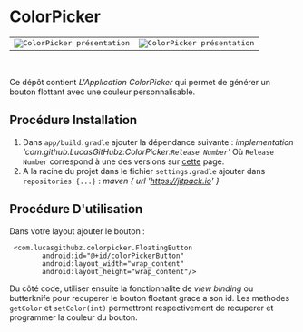 # ColorPicker

<table>
 <tr>
  <td>
   <kbd>
    <img src="https://image.noelshack.com/fichiers/2022/01/2/1641315996-img2.png"/ alt="ColorPicker présentation">
   </kbd>
  </td>
  <td>
   <kbd>
    <img src="https://image.noelshack.com/fichiers/2022/01/2/1641317058-img3.png"/ alt="ColorPicker présentation">
   </kbd>
  </td>
 </tr>
</table>

</br>

Ce dépôt contient _L'Application ColorPicker_ qui permet de générer un bouton flottant avec une couleur personnalisable.


## Procédure Installation
1. Dans `app/build.gradle` ajouter la dépendance suivante : _implementation 'com.github.LucasGitHubz:ColorPicker:`Release Number`'_
   Où `Release Number` correspond à une des versions sur [cette](https://github.com/LucasGitHubz/ColorPicker/releases) page.
3. A la racine du projet dans le fichier `settings.gradle` ajouter dans `repositories {...}` : _maven { url 'https://jitpack.io' }_


## Procédure D'utilisation
Dans votre layout ajouter le bouton : 

```
 <com.lucasgithubz.colorpicker.FloatingButton
        android:id="@+id/colorPickerButton"
        android:layout_width="wrap_content"
        android:layout_height="wrap_content"/>
```

Du côté code, utiliser ensuite la fonctionnalite de _view binding_ ou butterknife pour recuperer le bouton floatant grace a son id.
Les methodes `getColor` et `setColor(int)` permettront respectivement de recuperer et programmer la couleur du bouton.

